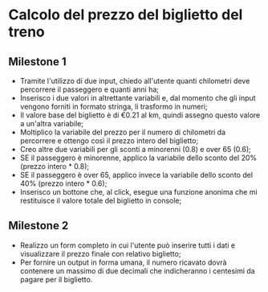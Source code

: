 # Calcolo del prezzo del biglietto del treno

## Milestone 1

- Tramite l'utilizzo di due input, chiedo all'utente quanti chilometri deve percorrere il passeggero e quanti anni ha;
- Inserisco i due valori in altrettante variabili e, dal momento che gli input vengono forniti in formato stringa, li trasformo in numeri;
- Il valore base del biglietto è di €0.21 al km, quindi assegno questo valore a un'altra variabile;
- Moltiplico la variabile del prezzo per il numero di chilometri da percorrere e ottengo così il prezzo intero del biglietto;
- Creo altre due variabili per gli sconti a minorenni (0.8) e over 65 (0.6);
- SE il passeggero è minorenne, applico la variabile dello sconto del 20% (prezzo intero * 0.8);
- SE il passeggero è over 65, applico invece la variabile dello sconto del 40% (prezzo intero * 0.6);
- Inserisco un bottone che, al click, esegue una funzione anonima che mi restituisce il valore totale del biglietto in console;

## Milestone 2

- Realizzo un form completo in cui l'utente può inserire tutti i dati e visualizzare il prezzo finale con relativo biglietto;
- Per fornire un output in forma umana, il numero ricavato dovrà contenere un massimo di due decimali che indicheranno i centesimi da pagare per il biglietto.